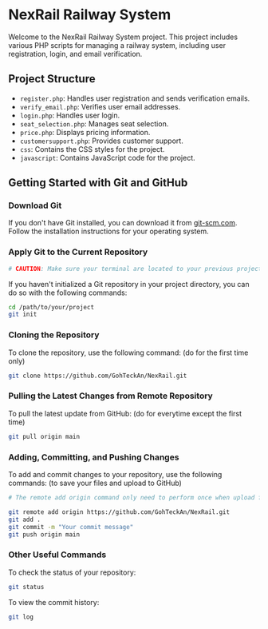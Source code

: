 # NexRail Railway System

Welcome to the NexRail Railway System project. This project includes various PHP scripts for managing a railway system, including user registration, login, and email verification.

## Project Structure

- `register.php`: Handles user registration and sends verification emails.
- `verify_email.php`: Verifies user email addresses.
- `login.php`: Handles user login.
- `seat_selection.php`: Manages seat selection.
- `price.php`: Displays pricing information.
- `customersupport.php`: Provides customer support.
- `css`: Contains the CSS styles for the project.
- `javascript`: Contains JavaScript code for the project.

## Getting Started with Git and GitHub

### Download Git

If you don't have Git installed, you can download it from [git-scm.com](https://git-scm.com/). Follow the installation instructions for your operating system.

### Apply Git to the Current Repository

```sh
# CAUTION: Make sure your terminal are located to your previous project folder or empty folder before cloning/pulling to avoid some issues.
```
If you haven't initialized a Git repository in your project directory, you can do so with the following commands:

```sh
cd /path/to/your/project
git init
```

### Cloning the Repository

To clone the repository, use the following command: (do for the first time only)

```sh
git clone https://github.com/GohTeckAn/NexRail.git
```

### Pulling the Latest Changes from Remote Repository

To pull the latest update from GitHub: (do for everytime except the first time)

```sh
git pull origin main
```

### Adding, Committing, and Pushing Changes

To add and commit changes to your repository, use the following commands: (to save your files and upload to GitHub)

```sh
# The remote add origin command only need to perform once when upload files
```
```sh
git remote add origin https://github.com/GohTeckAn/NexRail.git
git add .
git commit -m "Your commit message"
git push origin main
```

### Other Useful Commands

To check the status of your repository:

```sh
git status
```

To view the commit history:

```sh
git log
```